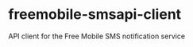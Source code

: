 freemobile-smsapi-client
========================

API client for the Free Mobile SMS notification service
